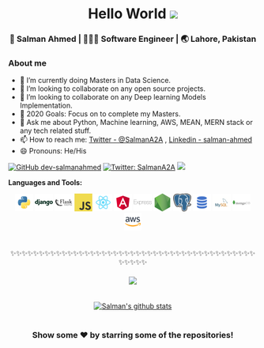
<div align="center">
  <h1> Hello World <img src="https://media.giphy.com/media/hvRJCLFzcasrR4ia7z/giphy.gif" width="25px"></h1>
</div>

<div align="center">
<h3> 👨 Salman Ahmed | 👨🏻‍💻 Software Engineer | 🌏 Lahore, Pakistan </h3> 
</div>

### About me

- 🌱 I’m currently doing Masters in Data Science.
- 👯 I’m looking to collaborate on any open source projects.
- 🤔 I’m looking to collaborate on any Deep learning Models Implementation.
- 🥅 2020 Goals: Focus on to complete my Masters.
- 💬 Ask me about Python, Machine learning, AWS, MEAN, MERN stack  or any tech related stuff.
- 📫 How to reach me: [Twitter - @SalmanA2A](https://twitter.com/SalmanA2A) , [Linkedin - salman-ahmed](https://www.linkedin.com/in/salman-ahmed-8abb0472/)
- 😄 Pronouns: He/His

[![GitHub dev-salmanahmed](https://img.shields.io/github/followers/dev-salmanahmed?label=follow&style=social)](https://github.com/dev-salmanahmed)
[![Twitter: SalmanA2A](https://img.shields.io/twitter/follow/SalmanA2A?style=social)](https://twitter.com/SalmanA2A)
<a href="https://www.linkedin.com/in/salman-ahmed-8abb0472/"><img height="25" src="https://github.com/WaylonWalker/WaylonWalker/blob/main/icon/linkedin.png?raw=true"></a>

**Languages and Tools:**

<div align="center">
 
<img alt="Python" width="36px" src="https://raw.githubusercontent.com/github/explore/80688e429a7d4ef2fca1e82350fe8e3517d3494d/topics/python/python.png">
<img alt="Django" width="36px" src="https://raw.githubusercontent.com/github/explore/80688e429a7d4ef2fca1e82350fe8e3517d3494d/topics/django/django.png">
<img alt="Flask" width="36px" src="https://raw.githubusercontent.com/github/explore/80688e429a7d4ef2fca1e82350fe8e3517d3494d/topics/flask/flask.png" alt="flask">
<img alt="javascript" width="36px" src="https://raw.githubusercontent.com/github/explore/80688e429a7d4ef2fca1e82350fe8e3517d3494d/topics/javascript/javascript.png">
<img width="36px" src="https://raw.githubusercontent.com/github/explore/80688e429a7d4ef2fca1e82350fe8e3517d3494d/topics/react/react.png">
<img width="36px" src="https://raw.githubusercontent.com/github/explore/80688e429a7d4ef2fca1e82350fe8e3517d3494d/topics/angular/angular.png">
<img width="36px" src="https://raw.githubusercontent.com/github/explore/80688e429a7d4ef2fca1e82350fe8e3517d3494d/topics/express/express.png">
<img width="36px" src="https://raw.githubusercontent.com/github/explore/80688e429a7d4ef2fca1e82350fe8e3517d3494d/topics/nodejs/nodejs.png"> 
<img src="https://raw.githubusercontent.com/github/explore/80688e429a7d4ef2fca1e82350fe8e3517d3494d/topics/postgresql/postgresql.png" width="36" height="36" alt="postgresql logo">
<img width="36px" src="https://raw.githubusercontent.com/github/explore/80688e429a7d4ef2fca1e82350fe8e3517d3494d/topics/sql/sql.png">
<img width="36px" src="https://raw.githubusercontent.com/github/explore/80688e429a7d4ef2fca1e82350fe8e3517d3494d/topics/mysql/mysql.png">
<img width="36px" src="https://raw.githubusercontent.com/github/explore/80688e429a7d4ef2fca1e82350fe8e3517d3494d/topics/mongodb/mongodb.png">
<img src="https://raw.githubusercontent.com/github/explore/fbceb94436312b6dacde68d122a5b9c7d11f9524/topics/aws/aws.png" width="36" height="36" alt="aws">

</div>

<br>
<br>


<div align="center">
  ✨✨✨✨✨✨✨✨✨✨✨✨✨✨✨✨✨✨✨✨✨✨✨✨✨✨✨✨✨✨✨✨✨✨✨✨✨✨✨✨✨✨✨✨✨✨✨✨
  <br>
  <br>
  <div>
<a href="https://github.com/dev-salmanahmed">
  <img align="center" src="https://github-readme-stats.vercel.app/api/top-langs/?username=dev-salmanahmed&layout=compact&hide_langs_below=1" />
</a>
  </div>
  <br>
  <br>
  
  <div>
  <a href="https://github.com/dev-salmanahmed">
   <img align="center" src="https://github-readme-stats.vercel.app/api?username=dev-salmanahmed&show_icons=true&title_color=1F75C8&icon_color=2AA410&text_color=043667&bg_color=ffffff&line_height=30" alt="Salman's github   stats"/>
  </a>
</div>
</div>

<br>

<div align="center">
  
### Show some ❤️ by starring some of the repositories!

</div>


